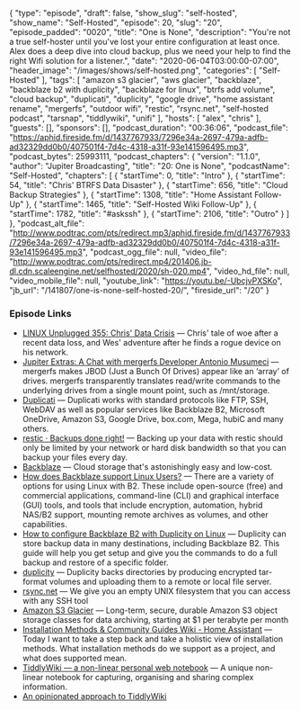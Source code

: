 {
  "type": "episode",
  "draft": false,
  "show_slug": "self-hosted",
  "show_name": "Self-Hosted",
  "episode": 20,
  "slug": "20",
  "episode_padded": "0020",
  "title": "One is None",
  "description": "You're not a true self-hoster until you've lost your entire configuration at least once. Alex does a deep dive into cloud backup, plus we need your help to find the right Wifi solution for a listener.",
  "date": "2020-06-04T03:00:00-07:00",
  "header_image": "/images/shows/self-hosted.png",
  "categories": [
    "Self-Hosted"
  ],
  "tags": [
    "amazon s3 glacier",
    "aws glacier",
    "backblaze",
    "backblaze b2 with duplicity",
    "backblaze for linux",
    "btrfs add volume",
    "cloud backup",
    "duplicati",
    "duplicity",
    "google drive",
    "home assistant rename",
    "mergerfs",
    "outdoor wifi",
    "restic",
    "rsync.net",
    "self-hosted podcast",
    "tarsnap",
    "tiddlywiki",
    "unifi"
  ],
  "hosts": [
    "alex",
    "chris"
  ],
  "guests": [],
  "sponsors": [],
  "podcast_duration": "00:36:06",
  "podcast_file": "https://aphid.fireside.fm/d/1437767933/7296e34a-2697-479a-adfb-ad32329dd0b0/407501f4-7d4c-4318-a31f-93e141596495.mp3",
  "podcast_bytes": 25993111,
  "podcast_chapters": {
    "version": "1.1.0",
    "author": "Jupiter Broadcasting",
    "title": "20: One is None",
    "podcastName": "Self-Hosted",
    "chapters": [
      {
        "startTime": 0,
        "title": "Intro"
      },
      {
        "startTime": 54,
        "title": "Chris' BTRFS Data Disaster"
      },
      {
        "startTime": 656,
        "title": "Cloud Backup Strategies"
      },
      {
        "startTime": 1308,
        "title": "Home Assistant Follow-Up"
      },
      {
        "startTime": 1465,
        "title": "Self-Hosted Wiki Follow-Up"
      },
      {
        "startTime": 1782,
        "title": "#askssh"
      },
      {
        "startTime": 2106,
        "title": "Outro"
      }
    ]
  },
  "podcast_alt_file": "http://www.podtrac.com/pts/redirect.mp3/aphid.fireside.fm/d/1437767933/7296e34a-2697-479a-adfb-ad32329dd0b0/407501f4-7d4c-4318-a31f-93e141596495.mp3",
  "podcast_ogg_file": null,
  "video_file": "http://www.podtrac.com/pts/redirect.mp4/201406.jb-dl.cdn.scaleengine.net/selfhosted/2020/sh-020.mp4",
  "video_hd_file": null,
  "video_mobile_file": null,
  "youtube_link": "https://youtu.be/-UbcjvPXSKo",
  "jb_url": "/141807/one-is-none-self-hosted-20/",
  "fireside_url": "/20"
}


### Episode Links

  * [LINUX Unplugged 355: Chris' Data Crisis](https://linuxunplugged.com/355 "LINUX Unplugged 355: Chris' Data Crisis") — Chris' tale of woe after a recent data loss, and Wes' adventure after he finds a rogue device on his network.
  * [Jupiter Extras: A Chat with mergerfs Developer Antonio Musumeci](https://extras.show/28 "Jupiter Extras: A Chat with mergerfs Developer Antonio Musumeci") — mergerfs makes JBOD (Just a Bunch Of Drives) appear like an ‘array’ of drives. mergerfs transparently translates read/write commands to the underlying drives from a single mount point, such as /mnt/storage.
  * [Duplicati](https://www.duplicati.com/ "Duplicati") — Duplicati works with standard protocols like FTP, SSH, WebDAV as well as popular services like Backblaze B2, Microsoft OneDrive, Amazon S3, Google Drive, box.com, Mega, hubiC and many others.
  * [restic · Backups done right!](https://restic.net/ "restic · Backups done right!") — Backing up your data with restic should only be limited by your network or hard disk bandwidth so that you can backup your files every day. 
  * [Backblaze](https://www.backblaze.com/ "Backblaze") — Cloud storage that's astonishingly easy and low-cost.
  * [How does Backblaze support Linux Users?](https://help.backblaze.com/hc/en-us/articles/217664628-How-does-Backblaze-support-Linux-Users- "How does Backblaze support Linux Users?") — There are a variety of options for using Linux with B2. These include open-source (free) and commercial applications, command-line (CLI) and graphical interface (GUI) tools, and tools that include encryption, automation, hybrid NAS/B2 support, mounting remote archives as volumes, and other capabilities.
  * [How to configure Backblaze B2 with Duplicity on Linux](https://help.backblaze.com/hc/en-us/articles/115001518354-How-to-configure-Backblaze-B2-with-Duplicity-on-Linux "How to configure Backblaze B2 with Duplicity on Linux") — Duplicity can store backup data in many destinations, including Backblaze B2. This guide will help you get setup and give you the commands to do a full backup and restore of a specific folder.
  * [duplicity](http://duplicity.nongnu.org/ "duplicity") — Duplicity backs directories by producing encrypted tar-format volumes and uploading them to a remote or local file server.
  * [rsync.net](https://www.rsync.net/ "rsync.net") — We give you an empty UNIX filesystem that you can access with any SSH tool
  * [Amazon S3 Glacier](https://aws.amazon.com/glacier/ "Amazon S3 Glacier") — Long-term, secure, durable Amazon S3 object storage classes for data archiving, starting at $1 per terabyte per month
  * [Installation Methods & Community Guides Wiki - Home Assistant](https://www.home-assistant.io/blog/2020/05/26/installation-methods-and-community-guides-wiki "Installation Methods & Community Guides Wiki - Home Assistant") — Today I want to take a step back and take a holistic view of installation methods. What installation methods do we support as a project, and what does supported mean.
  * [TiddlyWiki — a non-linear personal web notebook](https://tiddlywiki.com/ "TiddlyWiki — a non-linear personal web notebook") — A unique non-linear notebook for capturing, organising and sharing complex information.
  * [An opinionated approach to TiddlyWiki](https://lesser.occult.institute/an-opinionated-approach-to-tiddlywiki "An opinionated approach to TiddlyWiki")


